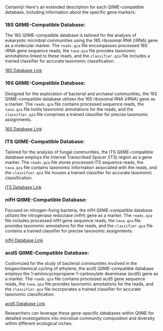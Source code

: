 Certainly! Here's an extended description for each QIIME-compatible database, including information about the specific gene markers:

### 18S QIIME-Compatible Database:
The 18S QIIME-compatible database is tailored for the analysis of eukaryotic microbial communities using the 18S ribosomal RNA (rRNA) gene as a molecular marker. The `reads.qza` file encompasses processed 18S rRNA gene sequence reads, the `taxa.qza` file provides taxonomic annotations linked to these reads, and the `classifier.qza` file includes a trained classifier for accurate taxonomic classification.

[18S Database Link](https://app.box.com/s/mkra9cc23pa6bcj0k7cq34picypfde2t)

### 16S QIIME-Compatible Database:
Designed for the exploration of bacterial and archaeal communities, the 16S QIIME-compatible database utilizes the 16S ribosomal RNA (rRNA) gene as a marker. The `reads.qza` file contains processed sequence reads, the `taxa.qza` file holds taxonomic annotations for the reads, and the `classifier.qza` file comprises a trained classifier for precise taxonomic assignments.

[16S Database Link](https://app.box.com/s/445pwsz06zvh9y7kpepp1phydu3e5heg)

### ITS QIIME-Compatible Database:
Tailored for the analysis of fungal communities, the ITS QIIME-compatible database employs the Internal Transcribed Spacer (ITS) region as a gene marker. The `reads.qza` file stores processed ITS sequence reads, the `taxa.qza` file contains taxonomic information associated with the reads, and the `classifier.qza` file houses a trained classifier for accurate taxonomic classification.

[ITS Database Link](https://app.box.com/s/xvrswqinynyx740cjw9h6vo87twtbutn)

### nifH QIIME-Compatible Database:
Focused on nitrogen-fixing bacteria, the nifH QIIME-compatible database utilizes the nitrogenase reductase (nifH) gene as a marker. The `reads.qza` file includes processed nifH gene sequence reads, the `taxa.qza` file provides taxonomic annotations for the reads, and the `classifier.qza` file contains a trained classifier for precise taxonomic assignments.

[nifH Database Link](https://app.box.com/s/vg2jgh6b9beo1zlf07z8ijhr6mx13k2m)

### acdS QIIME-Compatible Database:
Customized for the study of bacterial communities involved in the biogeochemical cycling of ethylene, the acdS QIIME-compatible database employs the 1-aminocyclopropane-1-carboxylate deaminase (acdS) gene as a marker. The `reads.qza` file contains processed acdS gene sequence reads, the `taxa.qza` file provides taxonomic annotations for the reads, and the `classifier.qza` file incorporates a trained classifier for accurate taxonomic classification.

[acdS Database Link](https://app.box.com/s/geb3bv6ocde8hsm231muqpdqxopucvom)

Researchers can leverage these gene-specific databases within QIIME for detailed investigations into microbial community composition and diversity within different ecological niches.
